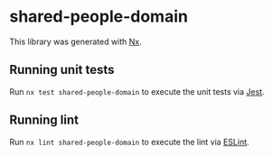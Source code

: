 # shared-people-domain

This library was generated with [Nx](https://nx.dev).

## Running unit tests

Run `nx test shared-people-domain` to execute the unit tests via [Jest](https://jestjs.io).

## Running lint

Run `nx lint shared-people-domain` to execute the lint via [ESLint](https://eslint.org/).

